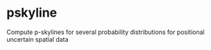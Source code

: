 # pskyline
Compute p-skylines for several probability distributions for positional uncertain spatial data
